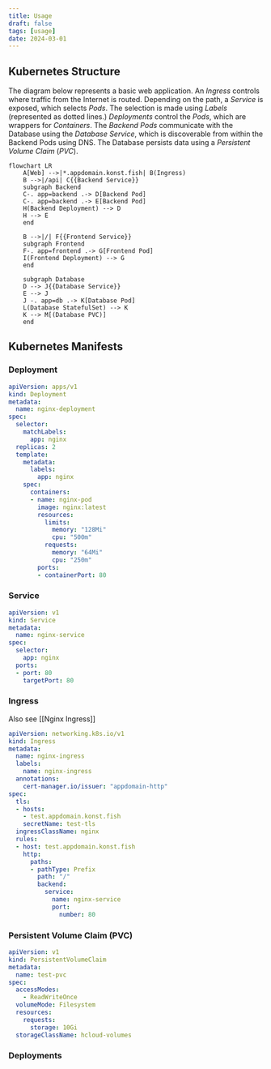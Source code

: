 ```yaml
---
title: Usage
draft: false
tags: [usage]
date: 2024-03-01
---
```


## Kubernetes Structure

The diagram below represents a basic web application. An *Ingress* controls where traffic from the Internet is routed. Depending on the path, a *Service* is exposed, which selects *Pods*. The selection is made using *Labels* (represented as dotted lines.) *Deployments* control the *Pods*, which are wrappers for *Containers*. The *Backend Pods* communicate with the Database using the *Database Service*, which is discoverable from within the Backend Pods using DNS. The Database persists data using a *Persistent Volume Claim* (*PVC*).

```mermaid
flowchart LR
    A[Web] -->|*.appdomain.konst.fish| B(Ingress)
    B -->|/api| C{{Backend Service}}
    subgraph Backend
    C-. app=backend .-> D[Backend Pod]
    C-. app=backend .-> E[Backend Pod]
    H(Backend Deployment) --> D
    H --> E
    end

    B -->|/| F{{Frontend Service}}
    subgraph Frontend
    F-. app=frontend .-> G[Frontend Pod]
    I(Frontend Deployment) --> G
    end

    subgraph Database
    D --> J{{Database Service}}
    E --> J
    J -. app=db .-> K[Database Pod]
    L(Database StatefulSet) --> K
    K --> M[(Database PVC)]
    end
```

## Kubernetes Manifests

### Deployment
```yaml
apiVersion: apps/v1
kind: Deployment
metadata:
  name: nginx-deployment
spec:
  selector:
    matchLabels:
      app: nginx
  replicas: 2
  template:
    metadata:
      labels:
        app: nginx
    spec:
      containers:
      - name: nginx-pod
        image: nginx:latest
        resources:
          limits:
            memory: "128Mi"
            cpu: "500m"
          requests:
            memory: "64Mi"
            cpu: "250m"
        ports:
        - containerPort: 80
```

### Service
```yaml
apiVersion: v1
kind: Service
metadata:
  name: nginx-service
spec:
  selector:
    app: nginx
  ports:
  - port: 80
    targetPort: 80

```

### Ingress

Also see [[Nginx Ingress]]

```yaml
apiVersion: networking.k8s.io/v1
kind: Ingress
metadata:
  name: nginx-ingress
  labels:
    name: nginx-ingress
  annotations:
    cert-manager.io/issuer: "appdomain-http"
spec:
  tls:
  - hosts:
    - test.appdomain.konst.fish
    secretName: test-tls
  ingressClassName: nginx
  rules:
  - host: test.appdomain.konst.fish
    http:
      paths:
      - pathType: Prefix
        path: "/"
        backend:
          service:
            name: nginx-service
            port: 
              number: 80
```

### Persistent Volume Claim (PVC)
```yaml
apiVersion: v1
kind: PersistentVolumeClaim
metadata:
  name: test-pvc
spec:
  accessModes:
    - ReadWriteOnce
  volumeMode: Filesystem
  resources:
    requests:
      storage: 10Gi
  storageClassName: hcloud-volumes
```

### Deployments